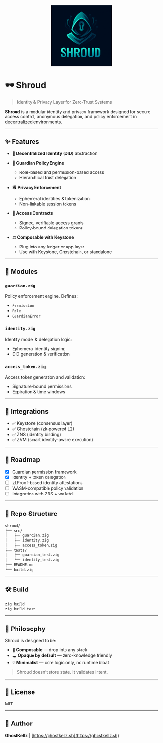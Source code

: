 <p align="center">
  <img src="assets/icons/shroud.png" alt="Shroud Logo" width="200"/>
</p>

# 🕶️ Shroud

> Identity & Privacy Layer for Zero-Trust Systems

**Shroud** is a modular identity and privacy framework designed for secure access control, anonymous delegation, and policy enforcement in decentralized environments.

---

## ✨ Features

* 🔐 **Decentralized Identity (DID)** abstraction
* 🧠 **Guardian Policy Engine**

  * Role-based and permission-based access
  * Hierarchical trust delegation
* 🕵️ **Privacy Enforcement**

  * Ephemeral identities & tokenization
  * Non-linkable session tokens
* 📜 **Access Contracts**

  * Signed, verifiable access grants
  * Policy-bound delegation tokens
* ⚖️ **Composable with Keystone**

  * Plug into any ledger or app layer
  * Use with Keystone, Ghostchain, or standalone

---

## 🧩 Modules

### `guardian.zig`

Policy enforcement engine. Defines:

* `Permission`
* `Role`
* `GuardianError`

### `identity.zig`

Identity model & delegation logic:

* Ephemeral identity signing
* DID generation & verification

### `access_token.zig`

Access token generation and validation:

* Signature-bound permissions
* Expiration & time windows

---

## 🔗 Integrations

* ✅ Keystone (consensus layer)
* ✅ Ghostchain (zk-powered L2)
* ✅ ZNS (identity binding)
* ✅ ZVM (smart identity-aware execution)

---

## 🚧 Roadmap

* [x] Guardian permission framework
* [x] Identity + token delegation
* [ ] zkProof-based identity attestations
* [ ] WASM-compatible policy validation
* [ ] Integration with ZNS + walletd

---

## 📂 Repo Structure

```
shroud/
├── src/
│   ├── guardian.zig
│   ├── identity.zig
│   ├── access_token.zig
├── tests/
│   ├── guardian_test.zig
│   └── identity_test.zig
├── README.md
└── build.zig
```

---

## 🛠️ Build

```bash
zig build
zig build test
```

---

## 🧠 Philosophy

Shroud is designed to be:

* 🔌 **Composable** — drop into any stack
* 🕳️ **Opaque by default** — zero-knowledge friendly
* 💡 **Minimalist** — core logic only, no runtime bloat

> Shroud doesn’t store state. It validates intent.

---

## 📜 License

MIT

---

## 👤 Author

**GhostKellz**  |  [https://ghostkellz.sh](https://ghostkellz.sh)


